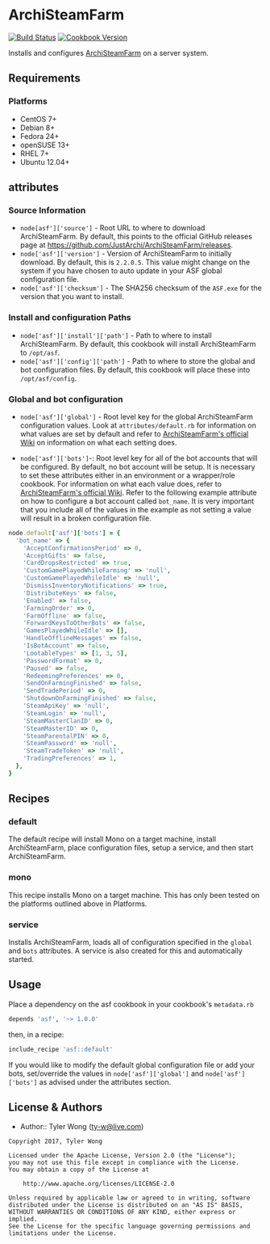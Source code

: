 # ArchiSteamFarm
[![Build Status](https://travis-ci.org/T-Wong/asf.svg?branch=master)](https://travis-ci.org/T-Wong/asf) [![Cookbook Version](https://img.shields.io/cookbook/v/asf.svg)](https://supermarket.chef.io/cookbooks/asf)

Installs and configures [ArchiSteamFarm](https://github.com/JustArchi/ArchiSteamFarm) on a server system.

## Requirements
### Platforms
* CentOS 7+
* Debian 8+
* Fedora 24+
* openSUSE 13+
* RHEL 7+
* Ubuntu 12.04+

## attributes
### Source Information
* `node[asf']['source']` - Root URL to where to download ArchiSteamFarm. By default, this points to the official GitHub releases page at https://github.com/JustArchi/ArchiSteamFarm/releases.
* `node['asf']['version']` - Version of ArchiSteamFarm to initially download. By default, this is `2.2.0.5`. This value might change on the system if you have chosen to auto update in your ASF global configuration file.
* `node['asf']['checksum']` - The SHA256 checksum of the `ASF.exe` for the version that you want to install.

### Install and configuration Paths
* `node['asf']['install']['path']` - Path to where to install ArchiSteamFarm. By default, this cookbook will install ArchiSteamFarm to `/opt/asf`.
* `node['asf']['config']['path']` - Path to where to store the global and bot configuration files. By default, this cookbook will place these into `/opt/asf/config`.

### Global and bot configuration
* `node['asf']['global']` - Root level key for the global ArchiSteamFarm configuration values. Look at `attributes/default.rb` for information on what values are set by default and refer to [ArchiSteamFarm's official Wiki](https://github.com/JustArchi/ArchiSteamFarm/wiki/Configuration#global-config) on information on what each setting does.

* `node['asf']['bots']`-: Root level key for all of the bot accounts that will be configured. By default, no bot account will be setup. It is necessary to set these attributes either in an environment or a wrapper/role cookbook. For information on what each value does, refer to [ArchiSteamFarm's official Wiki](https://github.com/JustArchi/ArchiSteamFarm/wiki/Configuration#bot-config). Refer to the following example attribute on how to configure a bot account called `bot_name`. It is very important that you include all of the values in the example as not setting a value will result in a broken configuration file.

```ruby
node.default['asf']['bots'] = {
  'bot_name' => {
    'AcceptConfirmationsPeriod' => 0,
    'AcceptGifts' => false,
    'CardDropsRestricted' => true,
    'CustomGamePlayedWhileFarming' => 'null',
    'CustomGamePlayedWhileIdle' => 'null',
    'DismissInventoryNotifications' => true,
    'DistributeKeys' => false,
    'Enabled' => false,
    'FarmingOrder' => 0,
    'FarmOffline' => false,
    'ForwardKeysToOtherBots' => false,
    'GamesPlayedWhileIdle' => [],
    'HandleOfflineMessages' => false,
    'IsBotAccount' => false,
    'LootableTypes' => [1, 3, 5],
    'PasswordFormat' => 0,
    'Paused' => false,
    'RedeemingPreferences' => 0,
    'SendOnFarmingFinished' => false,
    'SendTradePeriod' => 0,
    'ShutdownOnFarmingFinished' => false,
    'SteamApiKey' => 'null',
    'SteamLogin' => 'null',
    'SteamMasterClanID' => 0,
    'SteamMasterID' => 0,
    'SteamParentalPIN' => 0,
    'SteamPassword' => 'null',
    'SteamTradeToken' => 'null',
    'TradingPreferences' => 1,
  },
}
```

## Recipes
### default
The default recipe will install Mono on a target machine, install ArchiSteamFarm, place configuration files, setup a service, and then start ArchiSteamFarm.

### mono
This recipe installs Mono on a target machine. This has only been tested on the platforms outlined above in Platforms.

### service
Installs ArchiSteamFarm, loads all of configuration specified in the `global` and `bots` attributes. A service is also created for this and automatically started.

## Usage
Place a dependency on the asf cookbook in your cookbook's `metadata.rb`

```ruby
depends 'asf', '~> 1.0.0'
```

then, in a recipe:

```ruby
include_recipe 'asf::default'
```

If you would like to modify the default global configuration file or add your bots, set/override the values in `node['asf']['global']` and `node['asf']['bots']` as advised under the attributes section.

## License & Authors
- Author:: Tyler Wong ([ty-w@live.com](mailto:ty-w@live.com))

```text
Copyright 2017, Tyler Wong

Licensed under the Apache License, Version 2.0 (the "License");
you may not use this file except in compliance with the License.
You may obtain a copy of the License at

    http://www.apache.org/licenses/LICENSE-2.0

Unless required by applicable law or agreed to in writing, software
distributed under the License is distributed on an "AS IS" BASIS,
WITHOUT WARRANTIES OR CONDITIONS OF ANY KIND, either express or implied.
See the License for the specific language governing permissions and
limitations under the License.
```
